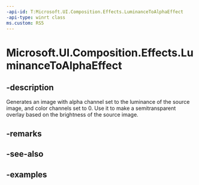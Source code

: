 ```yaml
---
-api-id: T:Microsoft.UI.Composition.Effects.LuminanceToAlphaEffect
-api-type: winrt class
ms.custom: RS5
---
```


<!-- Class syntax.
public class LuminanceToAlphaEffect : IGraphicsEffect, IGraphicsEffectSource
-->

# Microsoft.UI.Composition.Effects.LuminanceToAlphaEffect

## -description
Generates an image with alpha channel set to the luminance of the source image, and color channels set to 0. Use it to make a semitransparent overlay based on the brightness of the source image.

## -remarks

## -see-also

## -examples

